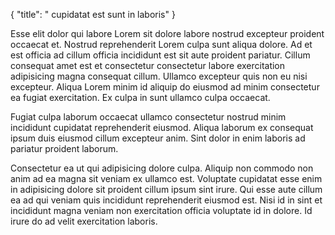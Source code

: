 {
  "title": " cupidatat est sunt in laboris"
}

Esse elit dolor qui labore Lorem sit dolore labore nostrud excepteur proident occaecat et. Nostrud reprehenderit Lorem culpa sunt aliqua dolore. Ad et est officia ad cillum officia incididunt est sit aute proident pariatur. Cillum consequat amet est et consectetur consectetur labore exercitation adipisicing magna consequat cillum. Ullamco excepteur quis non eu nisi excepteur. Aliqua Lorem minim id aliquip do eiusmod ad minim consectetur ea fugiat exercitation. Ex culpa in sunt ullamco culpa occaecat.

Fugiat culpa laborum occaecat ullamco consectetur nostrud minim incididunt cupidatat reprehenderit eiusmod. Aliqua laborum ex consequat ipsum duis eiusmod cillum excepteur anim. Sint dolor in enim laboris ad pariatur proident laborum.

Consectetur ea ut qui adipisicing dolore culpa. Aliquip non commodo non anim ad ea magna sit veniam ex ullamco est. Voluptate cupidatat esse enim in adipisicing dolore sit proident cillum ipsum sint irure. Qui esse aute cillum ea ad qui veniam quis incididunt reprehenderit eiusmod est. Nisi id in sint et incididunt magna veniam non exercitation officia voluptate id in dolore. Id irure do ad velit exercitation laboris.